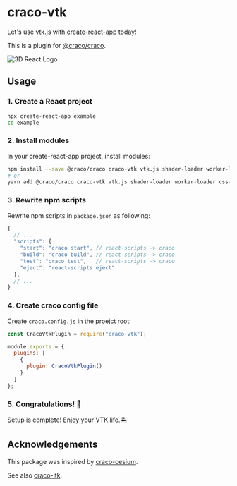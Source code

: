 # craco-vtk

Let's use [vtk.js](https://kitware.github.io/vtk-js/index.html) with [create-react-app](https://github.com/facebook/create-react-app) today!

This is a plugin for [@craco/craco](https://github.com/sharegate/craco).

![3D React Logo](https://i.imgur.com/dDzeyoB.gif)

## Usage

### 1. Create a React project

```sh
npx create-react-app example
cd example
```

### 2. Install modules

In your create-react-app project, install modules:

```sh
npm install --save @craco/craco craco-vtk vtk.js shader-loader worker-loader css-loader style-loader postcss-loader
# or
yarn add @craco/craco craco-vtk vtk.js shader-loader worker-loader css-loader style-loader postcss-loader
```

### 3. Rewrite npm scripts

Rewrite npm scripts in `package.json` as following:

```js
{
  // ...
  "scripts": {
    "start": "craco start", // react-scripts -> craco
    "build": "craco build", // react-scripts -> craco
    "test": "craco test",   // react-scripts -> craco
    "eject": "react-scripts eject"
  },
  // ...
}
```

### 4. Create craco config file

Create `craco.config.js` in the proejct root:

```js
const CracoVtkPlugin = require("craco-vtk");

module.exports = {
  plugins: [
    {
      plugin: CracoVtkPlugin()
    }
  ]
};
```

### 5. Congratulations! 🎉

Setup is complete! Enjoy your VTK life.🏝

## Acknowledgements

This package was inspired by [craco-cesium](https://github.com/darwin-education/craco-cesium).

See also [craco-itk](https://www.npmjs.com/package/craco-itk).
